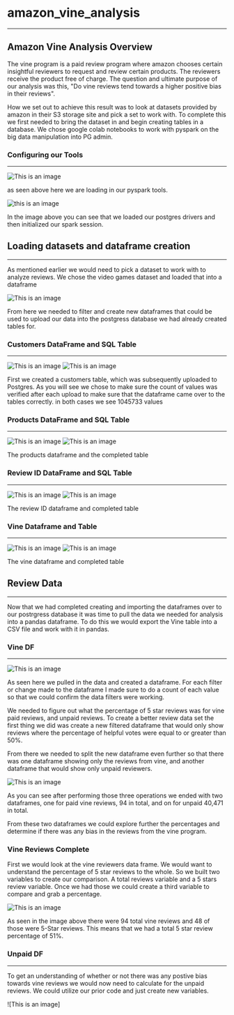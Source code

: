 # amazon_vine_analysis
______________________

## Amazon Vine Analysis Overview
The vine program is a paid review program where amazon chooses certain insightful reviewers to request and review certain products. The reviewers receive the product free of charge. The question and ultimate purpose of our analysis was this, "Do vine reviews tend towards a higher positive bias in their reviews".

How we set out to achieve this result was to look at datasets provided by amazon in their S3 storage site and pick a set to work with. 
To complete this we first needed to bring the dataset in and begin creating tables in a database. We chose google colab notebooks to work with pyspark on the big data manipulation into PG admin. 

### Configuring our Tools
__________________________
![This is an image](https://github.com/Bren42/amazon_vine_analysis/blob/main/images/pyspark_init.png)

as seen above here we are loading in our pyspark tools.

![this is an image](https://github.com/Bren42/amazon_vine_analysis/blob/main/images/postgres_pyspark_init.png)

In the image above you can see that we loaded our postgres drivers and then initialized our spark session.

## Loading datasets and dataframe creation
___________________________________________

As mentioned earlier we would need to pick a dataset to work with to analyze reviews. We chose the video games dataset and loaded that into a dataframe

![This is an image](https://github.com/Bren42/amazon_vine_analysis/blob/main/images/amazon_vg_dataset.png)

From here we needed to filter and create new dataframes that could be used to upload our data into the postgress database we had already created tables for. 

### Customers DataFrame and SQL Table
_____________________________________
![This is an image](https://github.com/Bren42/amazon_vine_analysis/blob/main/images/customers_table.png) ![This is an image](https://github.com/Bren42/amazon_vine_analysis/blob/main/images/customers_table_pg.png)

First we created a customers table, which was subsequently uploaded to Postgres. As you will see we chose to make sure the count of values was verified after each upload to make sure that the dataframe came over to the tables correctly. in both cases we see 1045733 values

### Products DataFrame and SQL Table
____________________________________

![This is an image](https://github.com/Bren42/amazon_vine_analysis/blob/main/images/products_df.png) ![This is an image](https://github.com/Bren42/amazon_vine_analysis/blob/main/images/products_table.png)

The products dataframe and the completed table

### Review ID DataFrame and SQL Table
_____________________________________

![This is an image](https://github.com/Bren42/amazon_vine_analysis/blob/main/images/review_id_df.png) ![This is an image](https://github.com/Bren42/amazon_vine_analysis/blob/main/images/review_id_table.png)

The review ID dataframe and completed table

### Vine Dataframe and Table
____________________________

![This is an image](https://github.com/Bren42/amazon_vine_analysis/blob/main/images/vine_df.png) ![This is an image](https://github.com/Bren42/amazon_vine_analysis/blob/main/images/vine_table.png)

The vine dataframe and completed table

## Review Data
______________

Now that we had completed creating and importing the dataframes over to our postrgress database it was time to pull the data we needed for analysis into a pandas dataframe. To do this we would export the Vine table into a CSV file and work with it in pandas.

### Vine DF
__________
![This is an image](https://github.com/Bren42/amazon_vine_analysis/blob/main/images/vine_df_count.png)

As seen here we pulled in the data and created a dataframe. For each filter or change made to the dataframe I made sure to do a count of each value so that we could confirm the data filters were working. 

We needed to figure out what the percentage of 5 star reviews was for vine paid reviews, and unpaid reviews. To create a better review data set the first thing we did was create a new filtered dataframe that would only show reviews where the percentage of helpful votes were equal to or greater than 50%. 

From there we needed to split the new dataframe even further so that there was one dataframe showing only the reviews from vine, and another dataframe that would show only unpaid reviewers.

![This is an image](https://github.com/Bren42/amazon_vine_analysis/blob/main/images/greater_50_vinesplit.png)

As you can see after performing those three operations we ended with two dataframes, one for paid vine reviews, 94 in total, and on for unpaid 40,471 in total.

From these two dataframes we could explore further the percentages and determine if there was any bias in the reviews from the vine program.

### Vine Reviews Complete
First we would look at the vine reviewers data frame. We would want to understand the percentage of 5 star reviews to the whole. So we built two variables to create our comparison. A total reviews variable and a 5 stars review variable. Once we had those we could create a third variable to compare and grab a percentage.

![This is an image](https://github.com/Bren42/amazon_vine_analysis/blob/main/images/vine_complete.png)

As seen in the image above there were 94 total vine reviews and 48 of those were 5-Star reviews. This means that we had a total 5 star review percentage of 51%.



### Unpaid DF
_____________

To get an understanding of whether or not there was any postive bias towards vine reviews we would now need to calculate for the unpaid reviews. We could utilize our prior code and just create new variables.

![This is an image]



